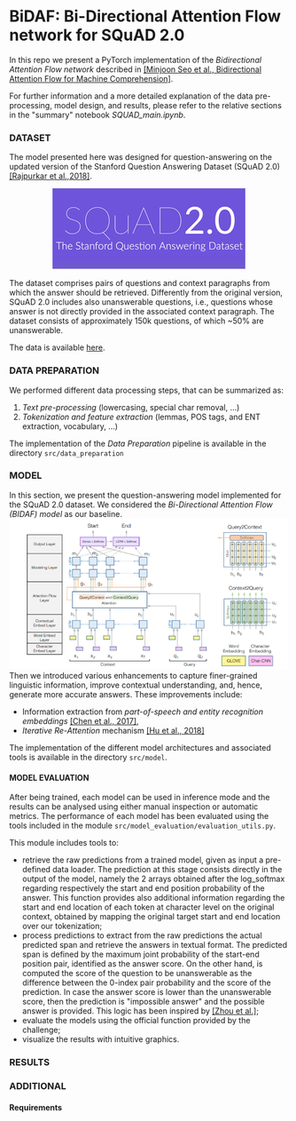 # BiDAF: Bi-Directional Attention Flow network for SQuAD 2.0
In this repo we present a PyTorch implementation of the *Bidirectional Attention Flow network* described in [[Minjoon Seo et al., Bidirectional Attention Flow for Machine Comprehension]](https://arxiv.org/abs/1611.01603).

For further information and a more detailed explanation of the data pre-processing, model design, and results, please refer to the relative sections in the "summary" notebook *SQUAD_main.ipynb*. 

### DATASET
The model presented here was designed for question-answering on the updated version of the Stanford Question Answering Dataset (SQuAD 2.0) [[Rajpurkar et al.,2018]](https://arxiv.org/abs/1806.03822). 
<p align="center">
  <img src="https://github.com/NLP-course-project-2023/BiDAF/blob/main/images/squad_logo.png">
</p>

The dataset comprises pairs of questions and context paragraphs from which the answer should be retrieved. Differently from the original version, SQuAD 2.0 includes also unanswerable questions, i.e., questions whose answer is not directly provided in the associated context paragraph. The dataset consists of approximately 150k questions, of which ~50% are unanswerable.

The data is available [here](https://rajpurkar.github.io/SQuAD-explorer/).

### DATA PREPARATION
We performed different data processing steps, that can be summarized as:
1. *Text pre-processing* (lowercasing, special char removal, ...)
2. *Tokenization and feature extraction* (lemmas, POS tags, and ENT extraction, vocabulary, ...)  

The implementation of the *Data Preparation* pipeline is available in the directory ```src/data_preparation```

### MODEL
In this section, we present the question-answering model implemented for the SQuAD 2.0 dataset. We considered the *Bi-Directional Attention Flow (BIDAF) model* as our baseline.
<img src="https://github.com/NLP-course-project-2023/BiDAF/blob/main/images/Screenshot%202023-08-12%20163853.png">
Then we introduced various enhancements to capture finer-grained linguistic information, improve contextual understanding, and, hence, generate more accurate answers. These improvements include:
- Information extraction from *part-of-speech and entity recognition embeddings* [[Chen et al., 2017]](https://aclanthology.org/P17-1171.pdf),
- *Iterative Re-Attention* mechanism [[Hu et al., 2018]](https://arxiv.org/pdf/1705.02798.pdf)

The implementation of the different model architectures and associated tools is available in the directory ```src/model```.

#### MODEL EVALUATION 
After being trained, each model can be used in inference mode and the results can be analysed using either manual inspection or automatic metrics.
The performance of each model has been evaluated using the tools included in the module ```src/model_evaluation/evaluation_utils.py```. 

This module includes tools to:
- retrieve the raw predictions from a trained model, given as input a pre-defined data loader. The prediction at this stage consists directly in the output of the model, namely the 2 arrays obtained after the log_softmax regarding respectively the start and end position probability of the answer. This function provides also additional information regarding the start and end location of each token at character level on the original context, obtained by mapping the original target start and end location over our tokenization;
- process predictions to extract from the raw predictions the actual predicted span and retrieve the answers in textual format. The predicted span is defined by the maximum joint probability of the start-end position pair, identified as the answer score. On the other hand, is computed the score of the question to be unanswerable as the difference between the 0-index pair probability and the score of the prediction. In case the answer score is lower than the unanswerable score, then the prediction is "impossible answer" and the possible answer is provided. This logic has been inspired by [[Zhou et al.]](https://web.stanford.edu/class/archive/cs/cs224n/cs224n.1224/reports/default_116657437.pdf);
- evaluate the models using the official function provided by the challenge;
- visualize the results with intuitive graphics. 

### RESULTS



### ADDITIONAL
#### Requirements
